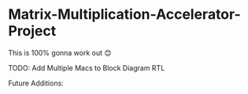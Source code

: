 # Matrix-Multiplication-Accelerator-Project

This is 100% gonna work out 😊

TODO: 
  Add Multiple Macs to Block Diagram
  RTL


Future Additions:
